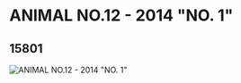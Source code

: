 # ANIMAL NO.12 - 2014 "NO. 1"
## 15801
![ANIMAL NO.12 - 2014 "NO. 1"](https://lc-www-live-s.legocdn.com/media/bricks/5/2/6055256.jpg)